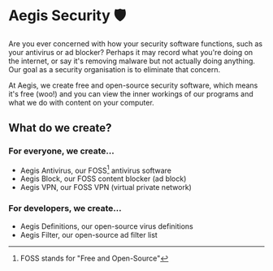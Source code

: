 # Aegis Security 🛡
Are you ever concerned with how your security software functions, such as your antivirus or ad blocker? Perhaps it may record what you're doing on the internet, or say
it's removing malware but not actually doing anything. Our goal as a security organisation is to eliminate that concern.

At Aegis, we create free and open-source security software, which means it's free (woo!) and you can view the inner workings of our programs and what we do with content
on your computer.

## What do we create?
### For everyone, we create...
- Aegis Antivirus, our FOSS[^1] antivirus software
- Aegis Block, our FOSS content blocker (ad block)
- Aegis VPN, our FOSS VPN (virtual private network)

### For developers, we create...
- Aegis Definitions, our open-source virus definitions
- Aegis Filter, our open-source ad filter list

[^1]: FOSS stands for "Free and Open-Source"
